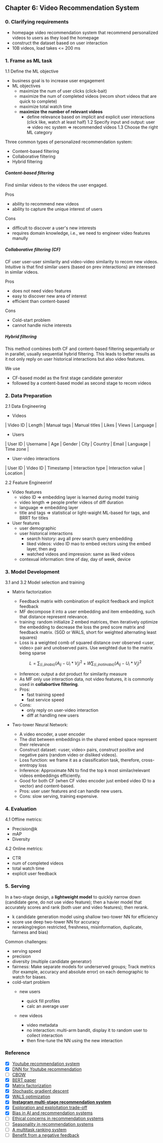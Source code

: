 ## Chapter 6: Video Recommendation System

### 0. Clarifying requirements
- homepage video recommendation system that recommend personalized videos to users as they load the homepage
- construct the dataset based on user interaction
- 10B videos, load takes <= 200 ms

### 1. Frame as ML task
1.1 Define the ML objective
- business goal is to increase user engagement
- ML objectives
    - maximize the num of user clicks (click-bait)
    - maximize the num of completed videos (recom short videos that are quick to complete)
    - maximize total watch time
    - **maximize the number of relevant videos**
        - define relevance based on implicit and explicit user interactions (click like, watch at least half)
1.2 Specify input and output: user => video rec system => recommended videos
1.3 Choose the right ML category

Three common types of personalized recommendation system:
- Content-based filtering
- Collaborative filtering
- Hybrid filtering

##### Content-based filtering
Find similar videos to the videos the user engaged.

Pros
- ability to recommend new videos
- ability to capture the unique interest of users

Cons
- difficult to discover a user's new interests
- requires domain knowledge, i.e., we need to engineer video features manully

##### Collaborative filtering (CF)
CF user user-user similarity and video-video similarity to recom new videos. Intuitive is that find similar users (based on prev interactions) are interesed in similar videos.

Pros
- does not need video features
- easy to discover new area of interest
- efficient than content-based

Cons
- Cold-start problem
- cannot handle niche interests

##### Hybrid filtering
This method combines both CF and content-based filtering sequentially or in parallel, usually sequential hybrid filtering. This leads to better results as it not only reply on user historical interactions but also video features.

We use 
- CF-based model as the first stage candidate generator
- followed by a content-based model as second stage to recom videos

### 2. Data Preparation
2.1 Data Engineering
- Videos

| Video ID | Length | Manual tags | Manual titles | Likes | Views | Language |

- Users

| User ID | Username | Age | Gender | City | Country | Email | Language | Time zone | 

- User-video interactions

| User ID | Video ID | Timestamp | Interaction type | Interaction value | Location |

2.2 Feature Engineerinf

- Video features
    - video ID => embedding layer is learned during model trainig
    - video length => people prefer videos of diff duration
    - language => embedding layer
    - title and tags => statistical or light-waight ML-based for tags, and BRRT for titles
- User features
    - user demographic
    - user historical interactions
        - search history: avg all prev search query embedding
        - liked videos: video ID mao to embed vectors using the embed layer, then avg 
        - watched videos and impression: same as liked videos
    - contexual information: time of day, day of week, device

### 3. Model Development
3.1 and 3.2 Model selection and training

- Matrix factorization
    - Feedback matrix with combination of explicit feedback and implicit feedback
    - MF decompose it into a user embedding and item embedding, such that distance represent relevance.
    - training: random initialize 2 embed matrices, then iteratively optimize the embedding to decrease the loss the pred score matrix and feedback matrix. (SGD or WALS, short for weighted alternating least squares)
    - Loss is a weighted comb of squared distance over observed <user, video> pair and unobserved pairs. Use weighted due to the matrix being sparse
    ```math
    L = \sum_{(i,j in obs)} (A_{ij} - U_i * V_j) ^ 2 + W \sum_{(i,j not in obs)} (A_{ij} - U_i * V_j) ^ 2
    ```
    - Inference: output a dot product for similarity measure
    - As MF only use interaction data, not video features, it is commonly used in **collabortive filtering**.
    - Pros:
        - fast training speed
        - fast service speed
    - Cons:
        - only reply on user-video interaction
        - diff at handling new users

- Two-tower Neural Network:
    - A video encoder, a user encoder
    - The dist between embeddings in the shared embed space represent their relevance
    - Construct dataset: <user, video> pairs, construct positive and negative pairs (random video or disliked videos).
    - Loss function: we frame it as a classification task, therefore, cross-enntropy loss
    - Inference: Approximate NN to find the top k most similar/relevant videos embeddings efficiently.
    - Good for both CF (when CF video encoder just embed video ID to a vector) and content-based. 
    - Pros: user user features and can handle new users.
    - Cons: slow serving, training expensive.

### 4. Evaluation
4.1 Offline metrics:
- Precision@k
- mAP
- Diversity

4.2 Online metrics:
- CTR
- num of completed videos
- total watch time
- explicit user feedback

### 5. Serving
In a two-stage design, a **lightweight model** to quickly narrow down (candidate gene, do not use video feature); then a havier model that accurately scores and rank (both user and video features); then rerank.

- k candidate generation model using shallow two-tower NN for efficiency
- score use deep two-tower NN for accuracy
- reranking(region restricted, freshness, misinformation, duplicate, fairness and bias)

Common challenges:
- serving speed
- precision
- diversity (multiple candidate generator)
- fairness: Make separate models for underserved groups; Track metrics (for example, accuracy and absolute error) on each demographic to watch for biases.
- cold-start problem
    - new users
        - quick fill profiles
        - calc an average user
        
    - new videos
        - video metadata 
        - no interaction: multi-arm bandit, display it to random user to collect interaction
        - then fine-tune the NN using the new interaction



### Reference
- [x] [Youtube recommendation system](https://blog.youtube/inside-youtube/on-youtubes-recommendation-system/)
- [x] [DNN for Youtube recommendation](http://static.googleusercontent.com/media/research.google.com/en//pubs/archive/45530.pdf)
- [ ] [CBOW](https://arxiv.org/pdf/1301.3781.pdf)
- [x] [BERT paper](https://arxiv.org/abs/1810.04805)
- [x] [Matrix factorization](https://developers.google.com/machine-learning/recommendation/collaborative/matrix)
- [x] [Stochastic gradient descent](https://en.wikipedia.org/wiki/Stochastic_gradient_descent)
- [x] [WALS optimization](https://fairyonice.github.io/Learn-about-collaborative-filtering-and-weighted-alternating-least-square-with-tensorflow.html)
- [x] [**Instagram multi-stage recommendation system**](https://instagram-engineering.com/powered-by-ai-instagrams-explore-recommender-system-7ca901d2a882)
- [x] [Exploration and exploitation trade-off](https://en.wikipedia.org/wiki/Multi-armed_bandit)
- [x] [Bias in AI and recommendation systems](https://www.searchenginejournal.com/biases-search-recommender-systems/339319/)
- [ ] [Ethical concerns in recommendation systems](https://link.springer.com/article/10.1007/s00146-020-00950-y)
- [ ] [Seasonality in recommendation systems](https://www.computer.org/csdl/proceedings-article/big-data/2019/09005954/1hJsfgT0qL6)
- [ ] [A multitask ranking system](https://daiwk.github.io/assets/youtube-multitask.pdf)
- [ ] [Benefit from a negative feedback](https://arxiv.org/pdf/1607.04228.pdf)
